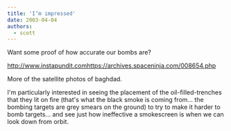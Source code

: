 ```yaml
---
title: 'I’m impressed'
date: 2003-04-04
authors:
  - scott
---
```


Want some proof of how accurate our bombs are?

http://www.instapundit.comhttps://archives.spaceninja.com/008654.php

More of the satellite photos of baghdad.

I'm particularly interested in seeing the placement of the oil-filled-trenches that they lit on fire (that's what the black smoke is coming from... the bombing targets are grey smears on the ground) to try to make it harder to bomb targets... and see just how ineffective a smokescreen is when we can look down from orbit.
